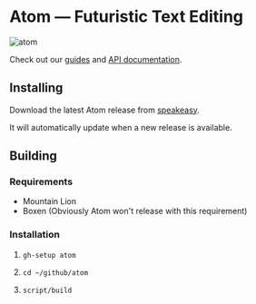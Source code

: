# Atom — Futuristic Text Editing

![atom](https://s3.amazonaws.com/speakeasy/apps/icons/27/medium/7db16e44-ba57-11e2-8c6f-981faf658e00.png)

Check out our [guides](https://atom-docs.githubapp.com/v20.0/index.html) and [API documentation](https://atom-docs.githubapp.com/v20.0/api/index.html).

## Installing

Download the latest Atom release from [speakeasy](https://speakeasy.githubapp.com/apps/27).

It will automatically update when a new release is available.

## Building

### Requirements

  * Mountain Lion
  * Boxen (Obviously Atom won't release with this requirement)

### Installation

  1. `gh-setup atom`

  2. `cd ~/github/atom`

  3. `script/build`

